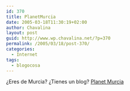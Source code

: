 ```yaml
---
id: 370
title: PlanetMurcia
date: 2005-03-18T11:30:19+02:00
author: Chavalina
layout: post
guid: http://www.wp.chavalina.net/?p=370
permalink: /2005/03/18/post-370/
categories:
  - Internet
tags:
  - blogocosa
---
```

&iquest;Eres de Murcia? &iquest;Tienes un blog? <a href="http://neuromancer.dif.um.es/planetmurcia/" target="_blank">Planet Murcia</a>